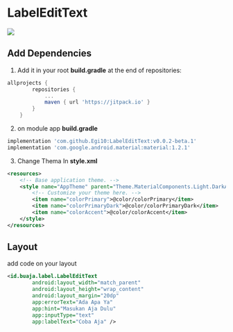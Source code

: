 # LabelEditText

[![](https://jitpack.io/v/Egi10/LabelEditText.svg)](https://jitpack.io/#Egi10/LabelEditText)

## Add Dependencies

1. Add it in your root **build.gradle** at the end of repositories:
```gradle	
allprojects {
		repositories {
			...
			maven { url 'https://jitpack.io' }
		}
	}
```

2. on module app **build.gradle** 
```gradle
implementation 'com.github.Egi10:LabelEditText:v0.0.2-beta.1'
implementation 'com.google.android.material:material:1.2.1'
```

3. Change Thema In **style.xml**
```xml
<resources>
    <!-- Base application theme. -->
    <style name="AppTheme" parent="Theme.MaterialComponents.Light.DarkActionBar">
        <!-- Customize your theme here. -->
        <item name="colorPrimary">@color/colorPrimary</item>
        <item name="colorPrimaryDark">@color/colorPrimaryDark</item>
        <item name="colorAccent">@color/colorAccent</item>
    </style>
</resources>
```

## Layout

add code on your layout
```xml
<id.buaja.label.LabelEditText
        android:layout_width="match_parent"
        android:layout_height="wrap_content"
        android:layout_margin="20dp"
        app:errorText="Ada Apa Ya"
        app:hint="Masukan Aja Dulu"
        app:inputType="text"
        app:labelText="Coba Aja" />
```
